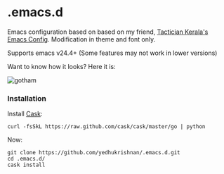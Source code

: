 .emacs.d
========

Emacs configuration based on based on my friend, [Tactician Kerala's Emacs Config](https://github.com/tacticiankerala/.emacs.d). Modification in theme and font only. 

Supports emacs v24.4+ (Some features may not work in lower versions)

Want to know how it looks? Here it is:

![gotham](https://raw.githubusercontent.com/yedhukrishnan/.emacs.d/master/screenshots/screenshot.png)

### Installation

Install [Cask](https://github.com/cask/cask):

    curl -fsSkL https://raw.github.com/cask/cask/master/go | python

Now: 

    git clone https://github.com/yedhukrishnan/.emacs.d.git
    cd .emacs.d/
    cask install

